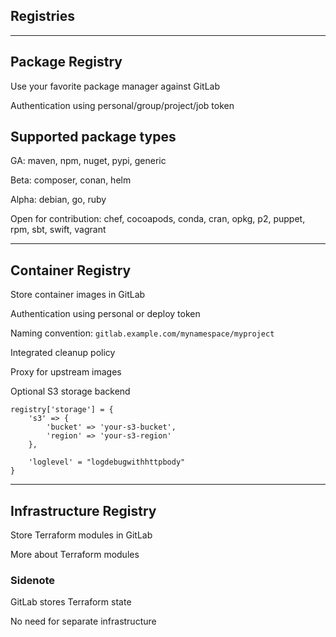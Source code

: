 <!-- .slide: id="gitlab_registries" class="vertical-center" -->

<i class="fa-duotone fa-box-archive fa-8x fa-duotone-colors-inverted" style="float: right; color: grey;"></i>

## Registries

---

## Package Registry

<i class="fa-duotone fa-box-check fa-4x fa-duotone-colors" style="float: right;"></i>

Use your favorite package manager against GitLab [<i class="fa-solid fa-arrow-up-right-from-square"></i>](https://docs.gitlab.com/ee/user/packages/package_registry/index.html)

Authentication using personal/group/project/job token

## Supported package types

<i class="fa-duotone fa-circle-check fa-duotone-colors"></i> GA: maven, npm, nuget, pypi, generic

<i class="fa-duotone fa-circle-exclamation fa-duotone-colors"></i> Beta: composer, conan, helm

<i class="fa-duotone fa-flag fa-duotone-colors-inverted"></i> Alpha: debian, go, ruby

<i class="fa-duotone fa-hand-holding-medical fa-duotone-colors"></i> Open for contribution: chef, cocoapods, conda, cran, opkg, p2, puppet, rpm, sbt, swift, vagrant

---

<i class="fa-duotone fa-container-storage fa-4x fa-duotone-colors-inverted" style="float: right;"></i>

## Container Registry

Store container images in GitLab [<i class="fa-solid fa-arrow-up-right-from-square"></i>](https://docs.gitlab.com/ee/user/packages/container_registry/index.html)

Authentication using personal or deploy token

Naming convention: `gitlab.example.com/mynamespace/myproject`

Integrated cleanup policy [<i class="fa-solid fa-arrow-up-right-from-square"></i>](https://docs.gitlab.com/ee/user/packages/container_registry/reduce_container_registry_storage.html#cleanup-policy)

Proxy for upstream images [<i class="fa-solid fa-arrow-up-right-from-square"></i>](https://docs.gitlab.com/ee/user/packages/dependency_proxy/)

Optional S3 storage backend

```
registry['storage'] = {
    's3' => {
        'bucket' => 'your-s3-bucket',
        'region' => 'your-s3-region'
    },

    'loglevel' = "logdebugwithhttpbody"
}
```

---

## Infrastructure Registry

<i class="fa-duotone fa-box-taped fa-4x fa-duotone-colors" style="float: right;"></i>

Store Terraform modules in GitLab [<i class="fa-solid fa-arrow-up-right-from-square"></i>](https://docs.gitlab.com/ee/user/packages/infrastructure_registry/index.html)

More about Terraform modules [<i class="fa-solid fa-arrow-up-right-from-square"></i>](https://docs.gitlab.com/ee/user/packages/terraform_module_registry/index.html)

### Sidenote

GitLab stores Terraform state [<i class="fa-solid fa-arrow-up-right-from-square"></i>](https://docs.gitlab.com/ee/user/infrastructure/iac/terraform_state.html)

No need for separate infrastructure
